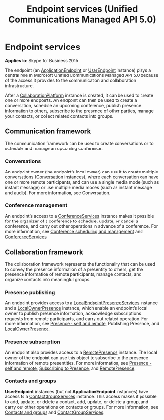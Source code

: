 ﻿---
title: Endpoint services (Unified Communications Managed API 5.0)
TOCTitle: Endpoint services
ms:assetid: ede76548-3ff1-4c12-a4ca-08f62399be7c
ms:mtpsurl: https://msdn.microsoft.com/library/Dn465953(v=office.16)
ms:contentKeyID: 65239865
ms.date: 07/27/2015
mtps_version: v=office.16
---

# Endpoint services


**Applies to**: Skype for Business 2015

The endpoint (an [ApplicationEndpoint](/dotnet/api/microsoft.rtc.collaboration.applicationendpoint?view=ucma-api) or [UserEndpoint](/dotnet/api/microsoft.rtc.collaboration.userendpoint?view=ucma-api) instance) plays a central role in Microsoft Unified Communications Managed API 5.0 because of the access it provides to the communication and collaboration infrastructure.

After a [CollaborationPlatform](/dotnet/api/microsoft.rtc.collaboration.collaborationplatform?view=ucma-api) instance is created, it can be used to create one or more endpoints. An endpoint can then be used to create a conversation, schedule an upcoming conference, publish presence information to others, subscribe to the presence of other parties, manage your contacts, or collect related contacts into groups.

## Communication framework

The communication framework can be used to create conversations or to schedule and manage an upcoming conference.

### Conversations

An endpoint owner (the endpoint’s local owner) can use it to create multiple conversations ([Conversation](https://msdn.microsoft.com/library/hh349224\(v=office.16\)) instances), where each conversation can have one or more remote participants, and can use a single media mode (such as instant message) or use multiple media modes (such as instant message and audio). For more information, see Conversation.

### Conference management

An endpoint’s access to a [ConferenceServices](https://msdn.microsoft.com/library/hh348907\(v=office.16\)) instance makes it possible for the organizer of a conference to schedule, update, or cancel a conference, and carry out other operations in advance of a conference. For more information, see [Conference scheduling and management](conference-scheduling-and-management.md) and [ConferenceServices](https://msdn.microsoft.com/library/dd279792\(v=office.16\)).

## Collaboration framework

The collaboration framework represents the functionality that can be used to convey the presence information of a presentity to others, get the presence information of remote participants, manage contacts, and organize contacts into meaningful groups.

### Presence publishing

An endpoint provides access to a [LocalEndpointPresenceServices](https://msdn.microsoft.com/library/hh350157\(v=office.16\)) instance and a [LocalOwnerPresence](/library/hh382370\(v=office.16\)) instance, which enable an endpoint’s local owner to publish presence information, acknowledge subscriptions requests from remote participants, and carry out related operation. For more information, see [Presence - self and remote](presence-self-and-remote.md), Publishing Presence, and [LocalOwnerPresence](https://msdn.microsoft.com/library/dd279776\(v=office.16\)).

### Presence subscription

An endpoint also provides access to a [RemotePresence](https://msdn.microsoft.com/library/hh349758\(v=office.16\)) instance. The local owner of the endpoint can use this object to subscribe to the presence information of remote presentities. For more information, see [Presence - self and remote](presence-self-and-remote.md), [Subscribing to Presence](https://msdn.microsoft.com/library/dd280151\(v=office.16\)), and [RemotePresence](https://msdn.microsoft.com/library/dd280143\(v=office.16\)).

### Contacts and groups

**UserEndpoint** instances (but not **ApplicationEndpoint** instances) have access to a [ContactGroupServices](https://msdn.microsoft.com/library/hh381099\(v=office.16\)) instance. This access makes it possible to add, update, or delete a contact, add, update, or delete a group, and carry out other operations on contacts or groups. For more information, see [Contacts and groups](contacts-and-groups.md) and [ContactGroupServices](contactgroupservices.md).

